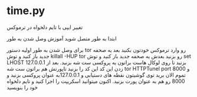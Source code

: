 # time.py
تغییر ایپی با تایم دلخواه در ترموکس

ابتدا به طور متصل شوید
آموزش وصل شدن به طور

برای وصل شدن به طور اولیه دستور tor رو وارد ترموکس خودتون بکنید بعد یه صحفه جدید باز کنید و توش killall -HUP tor رو بزنید بعدش یه صحفه جدید باز کنید و توش set LHOST 127.0.0.1 بزنید تا روی لوکال هاست براتون یه پروکسی ست شه بزنید. بعد از زدن این کد این کد را بزنید تاپورتش هم براتون ست شه tor HTTPTunel port 8000 و تموم الان برید توی گوشیتون نقطه های دستیابی و 127.0.0.1به عنوان پروکسی بزنید و 8000 رو هم به عنوان پورت بزنید.
اکنون میتوانید اسکریپت را اجرا کنید و تایم دلخواه خود را بنویسید
